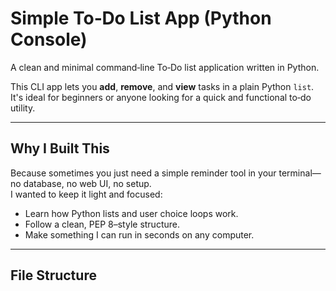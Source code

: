 #  Simple To‑Do List App (Python Console)

A clean and minimal command‑line To‑Do list application written in Python.

This CLI app lets you **add**, **remove**, and **view** tasks in a plain Python `list`. It's ideal for beginners or anyone looking for a quick and functional to‑do utility.

---

##  Why I Built This

Because sometimes you just need a simple reminder tool in your terminal—no database, no web UI, no setup.  
I wanted to keep it light and focused:

- Learn how Python lists and user choice loops work.
- Follow a clean, PEP 8–style structure.
- Make something I can run in seconds on any computer.

---

##  File Structure

